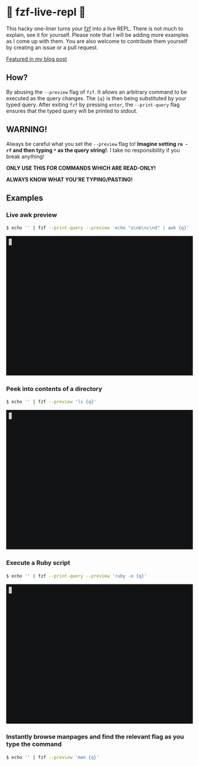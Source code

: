# 🚀 fzf-live-repl 🚀

This hacky one-liner turns your [fzf](https://github.com/junegunn/fzf) into a live REPL. There is not much to explain,
see it for yourself. Please note that I will be adding more examples as I come up with them. You are also welcome to
contribute them yourself by creating an issue or a pull request.

[Featured in my blog post](https://paweldu.dev/posts/fzf-live-repl/)

## How?
By abusing the `--preview` flag of `fzf`. It allows an arbitrary command to be executed as the query changes. The `{q}`
is then being substituted by your typed query. After exiting `fzf` by pressing `enter`, the `--print-query` flag ensures that the typed
query will be printed to stdout.

## WARNING!
Always be careful what you set the `--preview` flag to! **Imagine setting `rm -rf` and then typing `*` as the query
string!**. I take no responsibility if you break anything! 

**ONLY USE THIS FOR COMMANDS WHICH ARE READ-ONLY!**

**ALWAYS KNOW WHAT YOU'RE TYPING/PASTING!** 

## Examples

### Live awk preview
```bash
$ echo '' | fzf --print-query --preview 'echo "a\nb\nc\nd" | awk {q}'
```
![live-awk-preview](gifs/fzf_awk.gif?raw=True)

### Peek into contents of a directory
```bash
$ echo '' | fzf --preview 'ls {q}'
```
![fzf-ls](gifs/fzf_ls.gif?raw=True)

### Execute a Ruby script
```bash
$ echo '' | fzf --print-query --preview 'ruby -e {q}'
```
![fzf-ruby](gifs/fzf_ruby.gif?raw=True)

### Instantly browse manpages and find the relevant flag as you type the command
```bash
$ echo '' | fzf --preview 'man {q}'
```
